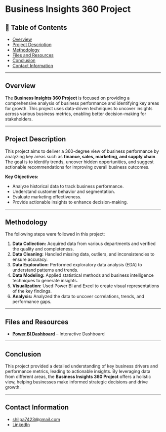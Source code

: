 # Business Insights 360 Project

## 📑 Table of Contents
- [Overview](#overview)
- [Project Description](#project-description)
- [Methodology](#methodology)
- [Files and Resources](#files-and-resources)
- [Conclusion](#conclusion)
- [Contact Information](#contact-information)

---

## Overview
The **Business Insights 360 Project** is focused on providing a comprehensive analysis of business performance and identifying key areas for growth. This project uses data-driven techniques to uncover insights across various business metrics, enabling better decision-making for stakeholders.

---

## Project Description
This project aims to deliver a 360-degree view of business performance by analyzing key areas such as **finance, sales, marketing, and supply chain**. The goal is to identify trends, uncover hidden opportunities, and suggest actionable recommendations for improving overall business outcomes.

**Key Objectives:**
- Analyze historical data to track business performance.  
- Understand customer behavior and segmentation.  
- Evaluate marketing effectiveness.  
- Provide actionable insights to enhance decision-making.

---

## Methodology
The following steps were followed in this project:

1. **Data Collection:** Acquired data from various departments and verified the quality and completeness.  
2. **Data Cleaning:** Handled missing data, outliers, and inconsistencies to ensure accuracy.  
3. **Data Exploration:** Performed exploratory data analysis (EDA) to understand patterns and trends.  
4. **Data Modeling:** Applied statistical methods and business intelligence techniques to generate insights.  
5. **Visualization:** Used Power BI and Excel to create visual representations of the key findings.  
6. **Analysis:** Analyzed the data to uncover correlations, trends, and performance gaps.

---

## Files and Resources
- **[Power BI Dashboard](https://app.powerbi.com/view?r=eyJrIjoiMzA0MTQxNDEtYjRjYy00YTMzLTgxYzQtN2IzNWQ3NmFkZDVmIiwidCI6IjY0NzI3MTZmLTI3NmUtNDMwOS04OGRlLWZhMmQ0OTMzMzFjMiJ9&pageName=e9717b0ce83babc9148c)** – Interactive Dashboard  

---

## Conclusion
This project provided a detailed understanding of key business drivers and performance metrics, leading to actionable insights. By leveraging data from different areas, the **Business Insights 360 Project** offers a holistic view, helping businesses make informed strategic decisions and drive growth.

---

## Contact Information
- [shilpa7423@gmail.com](mailto:your.email@example.com)  
- [LinkedIn](https://www.linkedin.com/in/shilpa-data/)


